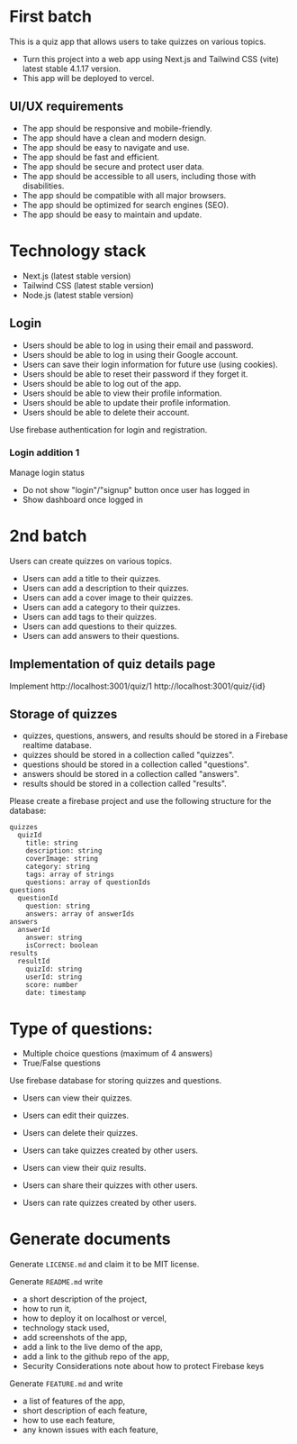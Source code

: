 # First batch
This is a quiz app that allows users to take quizzes on various topics. 

- Turn this project into a web app using Next.js and Tailwind CSS (vite) latest stable 4.1.17 version.
- This app will be deployed to vercel.

## UI/UX requirements 

- The app should be responsive and mobile-friendly.
- The app should have a clean and modern design.
- The app should be easy to navigate and use.
- The app should be fast and efficient.
- The app should be secure and protect user data.
- The app should be accessible to all users, including those with disabilities.
- The app should be compatible with all major browsers.
- The app should be optimized for search engines (SEO).
- The app should be easy to maintain and update.

# Technology stack

- Next.js (latest stable version)
- Tailwind CSS (latest stable version)
- Node.js (latest stable version)

## Login 

- Users should be able to log in using their email and password.
- Users should be able to log in using their Google account.
- Users can save their login information for future use (using cookies).
- Users should be able to reset their password if they forget it.
- Users should be able to log out of the app.
- Users should be able to view their profile information.
- Users should be able to update their profile information.
- Users should be able to delete their account.

Use firebase authentication for login and registration.

### Login addition 1 

Manage login status 

- Do not show "login"/"signup" button once user has logged in 
- Show dashboard once logged in 

# 2nd batch

Users can create quizzes on various topics.
- Users can add a title to their quizzes.
- Users can add a description to their quizzes.
- Users can add a cover image to their quizzes.
- Users can add a category to their quizzes.
- Users can add tags to their quizzes.
- Users can add questions to their quizzes.
- Users can add answers to their questions.


## Implementation of quiz details page

Implement
http://localhost:3001/quiz/1
http://localhost:3001/quiz/{id}

## Storage of quizzes

- quizzes, questions, answers, and results should be stored in a Firebase realtime database.
- quizzes should be stored in a collection called "quizzes".
- questions should be stored in a collection called "questions".
- answers should be stored in a collection called "answers".
- results should be stored in a collection called "results".

Please create a firebase project and use the following structure for the database:

```
quizzes
  quizId
    title: string
    description: string
    coverImage: string
    category: string
    tags: array of strings
    questions: array of questionIds
questions
  questionId
    question: string
    answers: array of answerIds
answers
  answerId
    answer: string
    isCorrect: boolean
results
  resultId
    quizId: string
    userId: string
    score: number
    date: timestamp
```


# Type of questions:
- Multiple choice questions (maximum of 4 answers)
- True/False questions

Use firebase database for storing quizzes and questions.
- Users can view their quizzes.
- Users can edit their quizzes.
- Users can delete their quizzes.
- Users can take quizzes created by other users.
- Users can view their quiz results.

- Users can share their quizzes with other users.
- Users can rate quizzes created by other users.

 # Generate documents 

Generate `LICENSE.md` and claim it to be MIT license.

Generate `README.md` write 
- a short description of the project, 
- how to run it, 
- how to deploy it on localhost or vercel,
- technology stack used,
- add screenshots of the app,
- add a link to the live demo of the app,
- add a link to the github repo of the app,
- Security Considerations note about how to protect Firebase keys

Generate `FEATURE.md` and write
- a list of features of the app,
- short description of each feature,
- how to use each feature,
- any known issues with each feature,